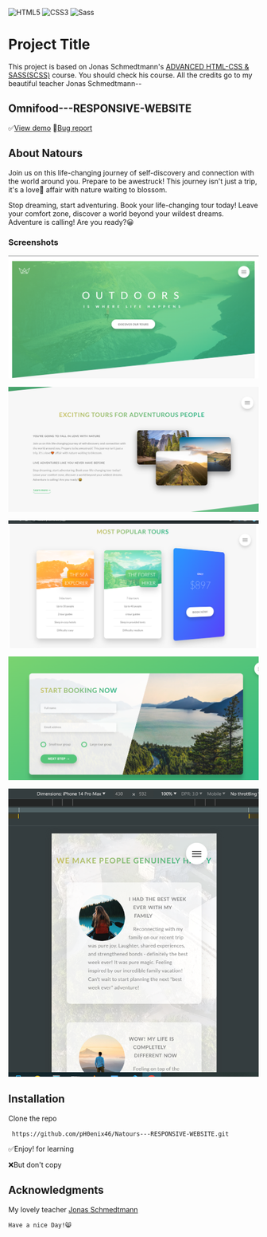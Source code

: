 ![HTML5](https://img.shields.io/badge/html5-%23E34F26.svg?style=for-the-badge&logo=html5&logoColor=white) ![CSS3](https://img.shields.io/badge/css3-%231572B6.svg?style=for-the-badge&logo=css3&logoColor=white) ![Sass](https://img.shields.io/badge/Sass-%23CC6699.svg?style=for-the-badge&logo=sass&logoColor=white)

# Project Title

This project is based on Jonas Schmedtmann's [ADVANCED HTML-CSS & SASS(SCSS)](https://www.udemy.com/user/jonasschmedtmann/) course. You should check his course. All the credits go to my beautiful teacher Jonas Schmedtmann--

## Omnifood---RESPONSIVE-WEBSITE

✅[View demo](https://ph0enix46.github.io/Natours---RESPONSIVE-WEBSITE/) 🐛[Bug report](https://github.com/pH0enix46/Natours---RESPONSIVE-WEBSITE/issues)


## About Natours
Join us on this life-changing journey of self-discovery and connection with the world around you. Prepare to be awestruck! This journey isn't just a trip, it's a love🧡 affair with nature waiting to blossom. 

Stop dreaming, start adventuring. Book your life-changing tour today! Leave your comfort zone, discover a world beyond your wildest dreams. Adventure is calling! Are you ready?😀

### Screenshots
![Demo 1](img/demo-pic/1.png)

![Demo 2](img/demo-pic/2.png)

![Demo 3](img/demo-pic/3.png)

![Demo 4](img/demo-pic/4.png)

![Demo 5](img/demo-pic/5.png)
## Installation

Clone the repo
```
 https://github.com/pH0enix46/Natours---RESPONSIVE-WEBSITE.git
```
✅Enjoy! for learning 

❌But don't copy
## Acknowledgments
My lovely teacher [Jonas Schmedtmann](https://github.com/jonasschmedtmann)


```
Have a nice Day!😸
```
